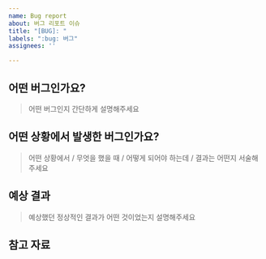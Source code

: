 ```yaml
---
name: Bug report
about: 버그 리포트 이슈
title: "[BUG]: "
labels: ":bug: 버그"
assignees: ''

---
```


## 어떤 버그인가요?
> 어떤 버그인지 간단하게 설명해주세요


## 어떤 상황에서 발생한 버그인가요?
> 어떤 상황에서 / 무엇을 했을 때 / 어떻게 되어야 하는데 / 결과는 어떤지 서술해주세요


## 예상 결과
> 예상했던 정상적인 결과가 어떤 것이었는지 설명해주세요


## 참고 자료
